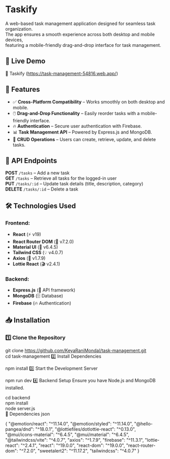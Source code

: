 # Taskify

A web-based task management application designed for seamless task organization.  
The app ensures a smooth experience across both desktop and mobile devices,  
featuring a mobile-friendly drag-and-drop interface for task management.  

## 🚀 Live Demo  

🔗 Taskify (https://task-management-54816.web.app/) 

## 📌 Features  
- ✅ **Cross-Platform Compatibility** – Works smoothly on both desktop and mobile.  
- 🖱️ **Drag-and-Drop Functionality** – Easily reorder tasks with a mobile-friendly interface.  
- 🔥 **Authentication** – Secure user authentication with Firebase.  
- 📊 **Task Management API** – Powered by Express.js and MongoDB.  
- 🔄 **CRUD Operations** – Users can create, retrieve, update, and delete tasks.  

## 📂 API Endpoints  
**POST** `/tasks` – Add a new task  
**GET** `/tasks` – Retrieve all tasks for the logged-in user  
**PUT** `/tasks/:id` – Update task details (title, description, category)  
**DELETE** `/tasks/:id` – Delete a task  

## 🛠️ Technologies Used  

### Frontend:  
- **React** (⚡ v19)  
- **React Router DOM** (📌 v7.2.0)  
- **Material UI** (🎨 v6.4.5)  
- **Tailwind CSS** (💡 v4.0.7)  
- **Axios** (🔗 v1.7.9)  
- **Lottie React** (🎬 v2.4.1)  

### Backend:  
- **Express.js** (🚀 API framework)  
- **MongoDB** (🗄️ Database)  
- **Firebase** (🔥 Authentication)  

## 📥 Installation  

### 1️⃣ Clone the Repository  

git clone https://github.com/KeyaRaniMondal/task-management.git  
cd task-management
2️⃣ Install Dependencies

npm install
3️⃣ Start the Development Server

npm run dev
4️⃣ Backend Setup
Ensure you have Node.js and MongoDB installed.

cd backend  
npm install  
node server.js  
📜 Dependencies
json

{
  "@emotion/react": "^11.14.0",
  "@emotion/styled": "^11.14.0",
  "@hello-pangea/dnd": "^18.0.1",
  "@lottiefiles/dotlottie-react": "^0.13.0",
  "@mui/icons-material": "^6.4.5",
  "@mui/material": "^6.4.5",
  "@tailwindcss/vite": "^4.0.7",
  "axios": "^1.7.9",
  "firebase": "^11.3.1",
  "lottie-react": "^2.4.1",
  "react": "^19.0.0",
  "react-dom": "^19.0.0",
  "react-router-dom": "^7.2.0",
  "sweetalert2": "^11.17.2",
  "tailwindcss": "^4.0.7"
}











